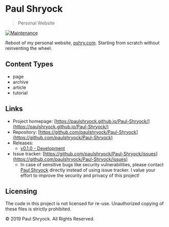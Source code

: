 # Paul Shryock
> Personal Website

[![Maintenance](https://img.shields.io/badge/Maintained%3F-yes-green.svg)](https://GitHub.com/paulshryock/Paul-Shryock/graphs/commit-activity)

Reboot of my personal website, [pshry.com](https://pshry.com/). Starting from scratch without reinventing the wheel.

## Content Types

- page
- archive
- article
- tutorial

## Links

- Project homepage: [https://paulshryock.github.io/Paul-Shryock/](https://paulshryock.github.io/Paul-Shryock/)
- Repository: [https://github.com/paulshryock/Paul-Shryock](https://github.com/paulshryock/Paul-Shryock)
- Releases:
	- [v0.1.0 - Development](https://github.com/paulshryock/Paul-Shryock/releases/tag/v0.1.0)
- Issue tracker: [https://github.com/paulshryock/Paul-Shryock/issues](https://github.com/paulshryock/Paul-Shryock/issues)
  - In case of sensitive bugs like security vulnerabilities, please contact [Paul Shryock](mailto:paul@pshry.com) directly instead of using issue tracker. I value your effort
    to improve the security and privacy of this project!

## Licensing

The code in this project is not licensed for re-use. Unauthorized copying of these files is strictly prohibited.

&copy; 2019 Paul Shryock. All Rights Reserved.